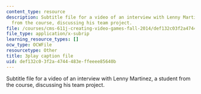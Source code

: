 ```yaml
---
content_type: resource
description: Subtitle file for a video of an interview with Lenny Martinez, a student
  from the course, discussing his team project.
file: /courses/cms-611j-creating-video-games-fall-2014/def132c03f2a4744483effeeee85640b_jbhbJBtS48w.srt
file_type: application/x-subrip
learning_resource_types: []
ocw_type: OCWFile
resourcetype: Other
title: 3play caption file
uid: def132c0-3f2a-4744-483e-ffeeee85640b
---
```

Subtitle file for a video of an interview with Lenny Martinez, a student from the course, discussing his team project.